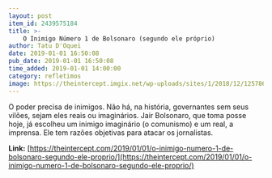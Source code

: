 ```yaml
---
layout: post
item_id: 2439575184
title: >-
    O Inimigo Número 1 de Bolsonaro (segundo ele próprio)
author: Tatu D'Oquei
date: 2019-01-01 16:50:08
pub_date: 2019-01-01 16:50:08
time_added: 2019-01-01 14:00:00
category: refletimos
image: https://theintercept.imgix.net/wp-uploads/sites/1/2018/12/12578666-high-1546281819.jpeg?auto=compress%2Cformat&q=90&fit=crop&w=1200&h=800
---
```


O poder precisa de inimigos. Não há, na história, governantes sem seus vilões, sejam eles reais ou imaginários. Jair Bolsonaro, que toma posse hoje, já escolheu um inimigo imaginário (o comunismo) e um real, a imprensa. Ele tem razões objetivas para atacar os jornalistas.

**Link:** [https://theintercept.com/2019/01/01/o-inimigo-numero-1-de-bolsonaro-segundo-ele-proprio/](https://theintercept.com/2019/01/01/o-inimigo-numero-1-de-bolsonaro-segundo-ele-proprio/)

